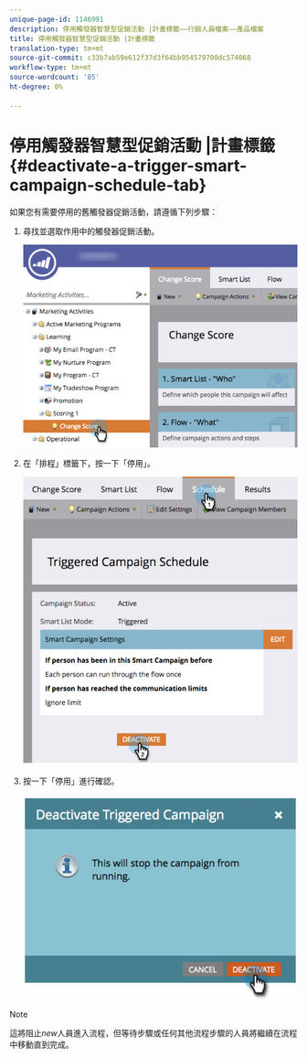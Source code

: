 ```yaml
---
unique-page-id: 1146991
description: 停用觸發器智慧型促銷活動 |計畫標籤——行銷人員檔案——產品檔案
title: 停用觸發器智慧型促銷活動 |計畫標籤
translation-type: tm+mt
source-git-commit: c33b7ab59e612f37d3f64bb954579700dc574068
workflow-type: tm+mt
source-wordcount: '85'
ht-degree: 0%

---
```



# 停用觸發器智慧型促銷活動 |計畫標籤{#deactivate-a-trigger-smart-campaign-schedule-tab}

如果您有需要停用的舊觸發器促銷活動，請遵循下列步驟：

1. 尋找並選取作用中的觸發器促銷活動。

   ![](assets/selectprogram-hands.png)

1. 在「排程」標籤下，按一下「停用」。

   ![](assets/deactivateprogram-hands.png)

1. 按一下「停用」進行確認。

   ![](assets/image2014-9-22-13-3a59-3a6.png)

>[!NOTE]
>
>這將阻止&#x200B;*new*&#x200B;人員進入流程，但等待步驟或任何其他流程步驟的人員將繼續在流程中移動直到完成。

